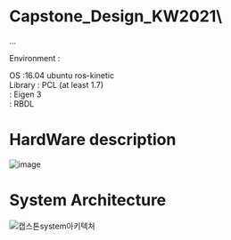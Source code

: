 # Capstone_Design_KW2021\
...


Environment : 

OS :16.04 ubuntu ros-kinetic \
Library  : PCL (at least 1.7) \
         : Eigen 3 \
         : RBDL 


# HardWare description

![image](https://user-images.githubusercontent.com/54099930/119696928-a6e93e00-be8a-11eb-8d6f-a5718f0b79e7.png)

# System Architecture
![캡스톤system아키텍처](https://user-images.githubusercontent.com/56678537/127337551-48a3376a-aa68-468e-8f15-83222c9371f0.jpg)

